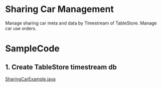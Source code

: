 # Sharing Car Management

Manage sharing car meta and data by Timestream of TableStore.
Manage car use orders.

# SampleCode
## 1. Create TableStore timestream db
[SharingCarExample.java](src/main/java/com/aliyun/tablestore/SharingCarExample.java)

